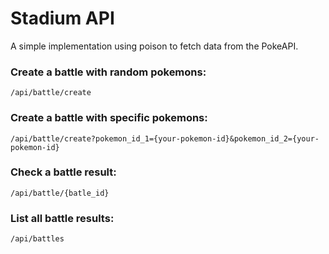 # Stadium API

A simple implementation using poison to fetch data from the PokeAPI.

### Create a battle with random pokemons:
````
/api/battle/create
````
### Create a battle with specific pokemons:
````
/api/battle/create?pokemon_id_1={your-pokemon-id}&pokemon_id_2={your-pokemon-id}
````
### Check a battle result:
````
/api/battle/{batle_id}
````
### List all battle results:
````
/api/battles
````
